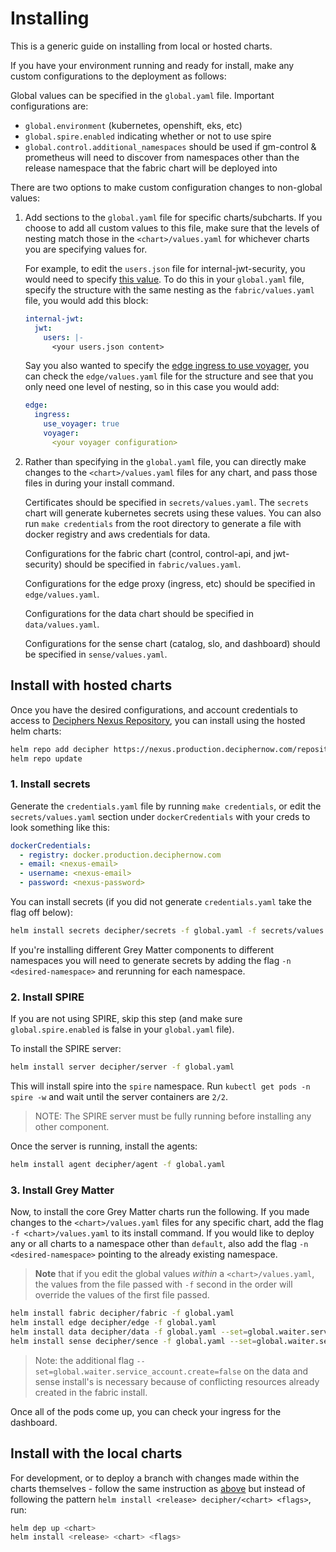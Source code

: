 # Installing

This is a generic guide on installing from local or hosted charts.

If you have your environment running and ready for install, make any custom configurations to the deployment as follows:

Global values can be specified in the `global.yaml` file. Important configurations are:

- `global.environment` (kubernetes, openshift, eks, etc)
- `global.spire.enabled` indicating whether or not to use spire
- `global.control.additional_namespaces` should be used if gm-control & prometheus will need to discover from namespaces other than the release namespace that the fabric chart will be deployed into

There are two options to make custom configuration changes to non-global values:

1. Add sections to the `global.yaml` file for specific charts/subcharts. If you choose to add all custom values to this file, make sure that the levels of nesting match those in the `<chart>/values.yaml` for whichever charts you are specifying values for.

   For example, to edit the `users.json` file for internal-jwt-security, you would need to specify [this value](https://github.com/DecipherNow/helm-charts/blob/79e1cf58d1c615b77a481e4da2d1000f750f898a/fabric/values.yaml#L603). To do this in your `global.yaml` file, specify the structure with the same nesting as the `fabric/values.yaml` file, you would add this block:

   ```yaml
   internal-jwt:
     jwt:
       users: |-
         <your users.json content>
   ```

   Say you also wanted to specify the [edge ingress to use voyager](https://github.com/DecipherNow/helm-charts/blob/79e1cf58d1c615b77a481e4da2d1000f750f898a/edge/values.yaml#L94-L95), you can check the `edge/values.yaml` file for the structure and see that you only need one level of nesting, so in this case you would add:

   ```yaml
   edge:
     ingress:
       use_voyager: true
       voyager:
         <your voyager configuration>
   ```

2. Rather than specifying in the `global.yaml` file, you can directly make changes to the `<chart>/values.yaml` files for any chart, and pass those files in during your install command.

   Certificates should be specified in `secrets/values.yaml`.  The `secrets` chart will generate kubernetes secrets using these values. You can also run `make credentials` from the root directory to  generate a file with docker registry and aws credentials for data.

   Configurations for the fabric chart (control, control-api, and jwt-security) should be specified in `fabric/values.yaml`.

   Configurations for the edge proxy (ingress, etc) should be specified in `edge/values.yaml`.

   Configurations for the data chart should be specified in `data/values.yaml`.

   Configurations for the sense chart (catalog, slo, and dashboard) should be specified in `sense/values.yaml`.

## Install with hosted charts

Once you have the desired configurations, and account credentials to access to [Deciphers Nexus Repository](https://nexus.production.deciphernow.com/#browse/welcome), you can install using the hosted helm charts:

```bash
helm repo add decipher https://nexus.production.deciphernow.com/repository/helm-hosted --username 'YOUR USERNAME' --password 'YOUR PASSWORD'
helm repo update
```

### 1. Install secrets

Generate the `credentials.yaml` file by running `make credentials`, or edit the `secrets/values.yaml` section under `dockerCredentials` with your creds to look something like this:

```yaml
dockerCredentials:
  - registry: docker.production.deciphernow.com
  - email: <nexus-email>
  - username: <nexus-email>
  - password: <nexus-password>
```

You can install secrets (if you did not generate `credentials.yaml` take the flag off below):

```bash
helm install secrets decipher/secrets -f global.yaml -f secrets/values.yaml -f credentials.yaml
```

If you're installing different Grey Matter components to different namespaces you will need to generate secrets by adding the flag `-n <desired-namespace>` and rerunning for each namespace.

### 2. Install SPIRE

If you are not using SPIRE, skip this step (and make sure `global.spire.enabled` is false in your `global.yaml` file).

To install the SPIRE server:

```bash
helm install server decipher/server -f global.yaml
```

This will install spire into the `spire` namespace. Run `kubectl get pods -n spire -w` and wait until the server containers are `2/2`.

> NOTE: The SPIRE server must be fully running before installing any other component.

Once the server is running, install the agents:

```bash
helm install agent decipher/agent -f global.yaml
```

### 3. Install Grey Matter

Now, to install the core Grey Matter charts run the following. If you made changes to the `<chart>/values.yaml` files for any specific chart, add the flag `-f <chart>/values.yaml` to its install command. If you would like to deploy any or all charts to a namespace other than `default`, also add the flag `-n <desired-namespace>` pointing to the already existing namespace.

> **Note** that if you edit the global values *within* a `<chart>/values.yaml`, the values from the file passed with `-f` second in the order will override the values of the first file passed.

```bash
helm install fabric decipher/fabric -f global.yaml
helm install edge decipher/edge -f global.yaml
helm install data decipher/data -f global.yaml --set=global.waiter.service_account.create=false
helm install sense decipher/sence -f global.yaml --set=global.waiter.service_account.create=false
```

> Note: the additional flag `--set=global.waiter.service_account.create=false` on the data and sense install's is necessary because of conflicting resources already created in the fabric install.

Once all of the pods come up, you can check your ingress for the dashboard.

## Install with the local charts

For development, or to deploy a branch with changes made within the charts themselves - follow the same instruction as [above](#install-with-hosted-charts) but instead of following the pattern `helm install <release> decipher/<chart> <flags>`, run:

```bash
helm dep up <chart>
helm install <release> <chart> <flags>
```
